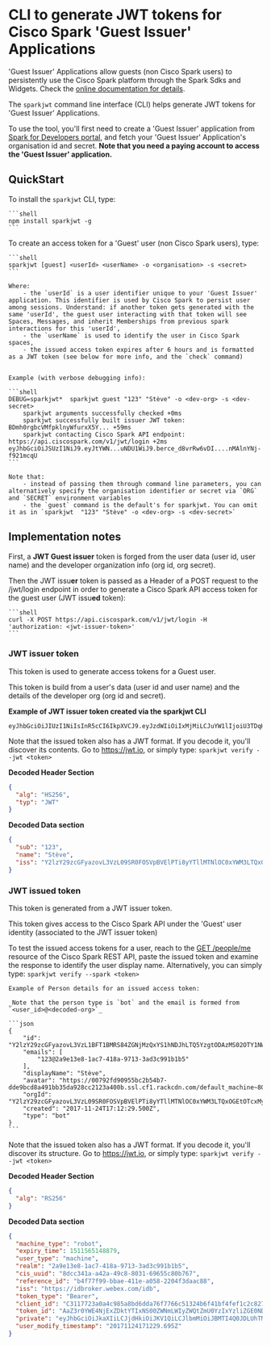 # CLI to generate JWT tokens for Cisco Spark 'Guest Issuer' Applications

'Guest Issuer' Applications allow guests (non Cisco Spark users) to persistently use the Cisco Spark platform through the Spark Sdks and Widgets. Check the [online documentation for details](https://developer.ciscospark.com/guest-issuer.html).

The `sparkjwt` command line interface (CLI) helps generate JWT tokens for 'Guest Issuer' Applications.

To use the tool, you'll first need to create a 'Guest Issuer' application from [Spark for Developers portal](https://developer.ciscospark.com/add-guest.html), and fetch your 'Guest Issuer' Application's organisation id and secret.
**Note that you need a paying account to access the 'Guest Issuer' application.**


## QuickStart

To install the `sparkjwt` CLI, type:

    ```shell
    npm install sparkjwt -g
    ```

To create an access token for a 'Guest' user (non Cisco Spark users), type:

    ```shell
    sparkjwt [guest] <userId> <userName> -o <organisation> -s <secret>
    ```

    Where:
        - the `userId` is a user identifier unique to your 'Guest Issuer' application. This identifier is used by Cisco Spark to persist user among sessions. Understand: if another token gets generated with the same 'userId', the guest user interacting with that token will see Spaces, Messages, and inherit Memberships from previous spark interactions for this 'userId',
        - the `userName` is used to identify the user in Cisco Spark spaces,
        - the issued access token expires after 6 hours and is formatted as a JWT token (see below for more info, and the `check` command)
        

    Example (with verbose debugging info):

    ```shell
    DEBUG=sparkjwt*  sparkjwt guest "123" "Stève" -o <dev-org> -s <dev-secret>
        sparkjwt arguments successfully checked +0ms
        sparkjwt successfully built issuer JWT token: BDmh0rgbcVMfpklnyWfurxX5Y... +59ms
        sparkjwt contacting Cisco Spark API endpoint: https://api.ciscospark.com/v1/jwt/login +2ms
    eyJhbGciOiJSUzI1NiJ9.eyJtYWN...uNDU1WiJ9.berce_d8vrRw6vDI....nMAlnYNj-f921mcqU
    ```

    Note that:
        - instead of passing them through command line parameters, you can alternatively specify the organisation identifier or secret via `ORG` and `SECRET` environment variables
        - the `guest` command is the default's for sparkjwt. You can omit it as in `sparkjwt  "123" "Stève" -o <dev-org> -s <dev-secret>`


## Implementation notes

First, a **JWT Guest issuer** token is forged from the user data (user id, user name) and the developer organization info (org id, org secret).

Then the JWT issu**er** token is passed as a Header of a POST request to the /jwt/login endpoint in order to generate a Cisco Spark API access token for the guest user (JWT issu**ed** token): 

    ```shell
    curl -X POST https://api.ciscospark.com/v1/jwt/login -H 'authorization: <jwt-issuer-token>'
    ```


### JWT issuer token

This token is used to generate access tokens for a Guest user.

This token is build from a user's data (user id and user name) and the details of the developer org (org id and secret).

**Example of JWT issuer token created via the sparkjwt CLI**

```
eyJhbGciOiJIUzI1NiIsInR5cCI6IkpXVCJ9.eyJzdWIiOiIxMjMiLCJuYW1lIjoiU3TDqHZlIiwiaXNzIjoiWTJselkyOXpjR0Z5YXpvdkwzVnpMMDlTUjBGT1NWcEJWRWxQVGk4eVlUbGxNVE5sT0MweFlXTTNMVFF4T0dFdE9UY3hNeTB6WVdRell6azVNV0l4WWpVIn0.VZkUYLuA1ROFkbOEgEBDnh0rpklnyWfY
```

Note that the issued token also has a JWT format.
If you decode it, you'll discover its contents.
Go to https://jwt.io, or simply type: `sparkjwt verify --jwt <token>`

**Decoded Header Section**

```json
{
  "alg": "HS256",
  "typ": "JWT"
}
```

**Decoded Data section**

```json
{
  "sub": "123",
  "name": "Stève",
  "iss": "Y2lzY29zcGFyazovL3VzL09SR0FOSVpBVElPTi8yYTllMTNlOC0xYWM3LTQxOGEtOTcxMy0zYWQzYzk5MWIxYjU"
}
```

### JWT issued token

This token is generated from a JWT issuer token.

This token gives access to the Cisco Spark API under the 'Guest' user identity (associated to the JWT issuer token)

To test the issued access tokens for a user, reach to the [GET /people/me](https://developer.ciscospark.com/endpoint-people-me-get.html) resource of the Cisco Spark REST API, paste the issued token and examine the response to identify the user display name.
Alternatively, you can simply type: `sparkjwt verify --spark <token>`

    Example of Person details for an issued access token:

    _Note that the person type is `bot` and the email is formed from `<user_id>@<decoded-org>`_

    ```json
    {
        "id": "Y2lzY29zcGFyazovL3VzL1BFT1BMRS84ZGNjMzQxYS1hNDJhLTQ5YzgtODAzMS02OTY1NWM4MGI3Njc",
        "emails": [
            "123@2a9e13e8-1ac7-418a-9713-3ad3c991b1b5"
        ],
        "displayName": "Stève",
        "avatar": "https://00792fd90955bc2b54b7-dde9bcd8a491bb35da928cc2123a400b.ssl.cf1.rackcdn.com/default_machine~80",
        "orgId": "Y2lzY29zcGFyazovL3VzL09SR0FOSVpBVElPTi8yYTllMTNlOC0xYWM3LTQxOGEtOTcxMy0zYWQzYzk5MWIxYjU",
        "created": "2017-11-24T17:12:29.500Z",
        "type": "bot"
    }
    ```

Note that the issued token also has a JWT format.
If you decode it, you'll discover its structure.
Go to https://jwt.io, or simply type: `sparkjwt verify --jwt <token>`


**Decoded Header Section**

```json
{
  "alg": "RS256"
}
```

**Decoded Data section**

```json
{
  "machine_type": "robot",
  "expiry_time": 1511565148879,
  "user_type": "machine",
  "realm": "2a9e13e8-1ac7-418a-9713-3ad3c991b1b5",
  "cis_uuid": "8dcc341a-a42a-49c8-8031-69655c80b767",
  "reference_id": "b4f77f99-bbae-411e-a058-2204f3daac88",
  "iss": "https://idbroker.webex.com/idb",
  "token_type": "Bearer",
  "client_id": "C3117723a0a4c985a8bd6dda76f7766c51324b6f41bf4fef1c2c82784a1f2975c",
  "token_id": "AaZ3r0YWE4NjExZDktYTIxNS00ZWNmLWIyZWQtZmU0YzIxYzliZGE0NDNiOGRiYzctMmI1",
  "private": "eyJhbGciOiJkaXIiLCJjdHkiOiJKV1QiLCJlbmMiOiJBMTI4Q0JDLUhTMjU2In0..qa1xdfMXt9Jfc5zcveshSg.wlPhO7F4oWJiRpnia-FNRW8xT4miENLphkxiz5w5j-XdfdR3RczcE8wg3g_W7zNnDPkMTLf_toc2IrgncgihFPcwgFkQcUDGo6tAUNDS5yCQ0JudZ-5zAcYeXPLiwGaRlUmuM5MXBc_K6_TNtFuOEuy1lO0SuQuZ4FPpUrDXOdaHdmzmAuRYBvKlNXc-dhgI7t4Kqv6ELG3M60eisBiJJ53AGY9KgV3qge3RipLj-Tv3CFroNCdd1x5FZu967g9BP91ujFEbaviM5DG_umf9NgOcpgtEGfm2WU7GAN_nezkv-zuU05p9Tens9N1ojdfotVHzfo5VobvOC9FwSN1hqJvYoPk9JeFpOJJS8K1Pwc4tM8RVJrSZm3pHp4SJ4gZJVWBK7w-P3tn_e3ulcNMKoTX0T474W5fLpwJkDHbWYBWKw3OziGqXJ4ECSZFQT8rrj2csDT9yhZjRg8U2jg0Xu6YaAjFUN85ivPNFQ-pWzFq6hP41EMLptPLOkuApcrv0QCZojBesD1hEkxMnJkBtil98ogyChoYYVCcSnRZhjinI9tC0FGBci7UQMwd6mSsEQefaBTLxAsQQ4YcMOa311BTXJDhARKNOxgM56tJM5LI.eKGLEOteVPgIATx45V0-PA",
  "user_modify_timestamp": "20171124171229.695Z"
}
```